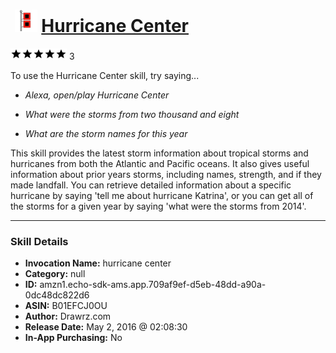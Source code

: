 # &nbsp;<img src="skill_icon" alt="Hurricane Center icon" width="36"> [Hurricane Center](http://alexa.amazon.com/#skills/amzn1.echo-sdk-ams.app.709af9ef-d5eb-48dd-a90a-0dc48dc822d6)
![5 stars](../../images/ic_star_black_18dp_1x.png)![5 stars](../../images/ic_star_black_18dp_1x.png)![5 stars](../../images/ic_star_black_18dp_1x.png)![5 stars](../../images/ic_star_black_18dp_1x.png)![5 stars](../../images/ic_star_black_18dp_1x.png) 3

To use the Hurricane Center skill, try saying...

* *Alexa, open/play Hurricane Center*

* *What were the storms from two thousand and eight*

* *What are the storm names for this year*

This skill provides the latest storm information about tropical storms and hurricanes from both the Atlantic and Pacific oceans.  It also gives useful information about prior years storms, including names, strength, and if they made landfall. You can retrieve detailed information about a specific hurricane by saying 'tell me about hurricane Katrina', or you can get all of the storms for a given year by saying 'what were the storms from 2014'.

***

### Skill Details

* **Invocation Name:** hurricane center
* **Category:** null
* **ID:** amzn1.echo-sdk-ams.app.709af9ef-d5eb-48dd-a90a-0dc48dc822d6
* **ASIN:** B01EFCJ0OU
* **Author:** Drawrz.com
* **Release Date:** May 2, 2016 @ 02:08:30
* **In-App Purchasing:** No
